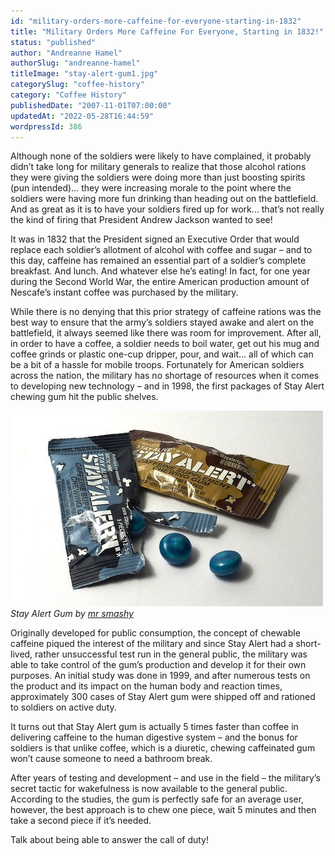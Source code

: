 ```yaml
---
id: "military-orders-more-caffeine-for-everyone-starting-in-1832"
title: "Military Orders More Caffeine For Everyone, Starting in 1832!"
status: "published"
author: "Andreanne Hamel"
authorSlug: "andreanne-hamel"
titleImage: "stay-alert-gum1.jpg"
categorySlug: "coffee-history"
category: "Coffee History"
publishedDate: "2007-11-01T07:00:00"
updatedAt: "2022-05-28T16:44:59"
wordpressId: 386
---
```


Although none of the soldiers were likely to have complained, it probably didn’t take long for military generals to realize that those alcohol rations they were giving the soldiers were doing more than just boosting spirits (pun intended)… they were increasing morale to the point where the soldiers were having more fun drinking than heading out on the battlefield. And as great as it is to have your soldiers fired up for work… that’s not really the kind of firing that President Andrew Jackson wanted to see!

It was in 1832 that the President signed an Executive Order that would replace each soldier’s allotment of alcohol with coffee and sugar – and to this day, caffeine has remained an essential part of a soldier’s complete breakfast. And lunch. And whatever else he’s eating! In fact, for one year during the Second World War, the entire American production amount of Nescafe’s instant coffee was purchased by the military.

While there is no denying that this prior strategy of caffeine rations was the best way to ensure that the army’s soldiers stayed awake and alert on the battlefield, it always seemed like there was room for improvement. After all, in order to have a coffee, a soldier needs to boil water, get out his mug and coffee grinds or plastic one-cup dripper, pour, and wait… all of which can be a bit of a hassle for mobile troops. Fortunately for American soldiers across the nation, the military has no shortage of resources when it comes to developing new technology – and in 1998, the first packages of Stay Alert chewing gum hit the public shelves.

![Stay Alert Gum](stay-alert-gum1.jpg)  
*Stay Alert Gum by [mr smashy](http://www.flickr.com/photos/wmode/3499255158/in/photostream/)*

Originally developed for public consumption, the concept of chewable caffeine piqued the interest of the military and since Stay Alert had a short-lived, rather unsuccessful test run in the general public, the military was able to take control of the gum’s production and develop it for their own purposes. An initial study was done in 1999, and after numerous tests on the product and its impact on the human body and reaction times, approximately 300 cases of Stay Alert gum were shipped off and rationed to soldiers on active duty.

It turns out that Stay Alert gum is actually 5 times faster than coffee in delivering caffeine to the human digestive system – and the bonus for soldiers is that unlike coffee, which is a diuretic, chewing caffeinated gum won’t cause someone to need a bathroom break.

After years of testing and development – and use in the field – the military’s secret tactic for wakefulness is now available to the general public. According to the studies, the gum is perfectly safe for an average user, however, the best approach is to chew one piece, wait 5 minutes and then take a second piece if it’s needed.

Talk about being able to answer the call of duty!
